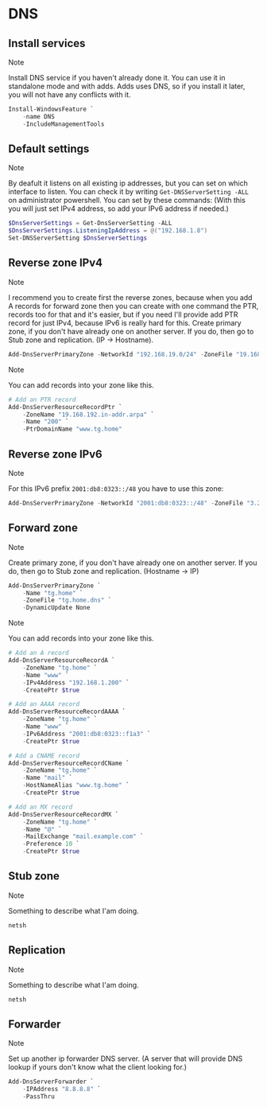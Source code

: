 # DNS

## Install services

> [!NOTE]
> Install DNS service if you haven't already done it. You can use it in standalone mode and with adds. Adds uses DNS, so if you install it later, you will not have any conflicts with it.

```powershell
Install-WindowsFeature `
    -name DNS
    -IncludeManagementTools
```

## Default settings

> [!NOTE]
> By deafult it listens on all existing ip addresses, but you can set on which interface to listen. You can check it by writing `Get-DNSServerSetting -ALL` on administrator powershell. You can set by these commands: (With this you will just set IPv4 address, so add your IPv6 address if needed.)

```powershell
$DnsServerSettings = Get-DnsServerSetting -ALL
$DnsServerSettings.ListeningIpAddress = @("192.168.1.8")
Set-DNSServerSetting $DnsServerSettings
 ```

## Reverse zone IPv4

> [!NOTE]
> I recommend you to create first the reverse zones, because when you add A records for forward zone then you can create with one command the PTR, records too for that and it's easier, but if you need I'll provide add PTR record for just IPv4, because IPv6 is really hard for this. Create primary zone, if you don't have already one on another server. If you do, then go to Stub zone and replication. (IP -> Hostname).

```powershell
Add-DnsServerPrimaryZone -NetworkId "192.168.19.0/24" -ZoneFile "19.168.192.in-addr.arpa.dns"
```

> [!NOTE]
> You can add records into your zone like this.

```powershell
# Add an PTR record
Add-DnsServerResourceRecordPtr `
    -ZoneName "19.168.192.in-addr.arpa" `
    -Name "200" `
    -PtrDomainName "www.tg.home"
```

## Reverse zone IPv6

> [!NOTE]
> For this IPv6 prefix `2001:db8:0323::/48` you have to use this zone:

```powershell
Add-DnsServerPrimaryZone -NetworkId "2001:db8:0323::/48" -ZoneFile "3.2.3.0.8.b.d.0.1.0.0.2.in-addr.arpa.dns"
```

## Forward zone

> [!NOTE]
> Create primary zone, if you don't have already one on another server. If you do, then go to Stub zone and replication. (Hostname -> IP)

```powershell
Add-DnsServerPrimaryZone `
    -Name "tg.home" `
    -ZoneFile "tg.home.dns" `
    -DynamicUpdate None
```

> [!NOTE]
> You can add records into your zone like this.

```powershell
# Add an A record
Add-DnsServerResourceRecordA `
    -ZoneName "tg.home" `
    -Name "www" `
    -IPv4Address "192.168.1.200" `
    -CreatePtr $true

# Add an AAAA record
Add-DnsServerResourceRecordAAAA `
    -ZoneName "tg.home" `
    -Name "www" `
    -IPv6Address "2001:db8:0323::f1a3" `
    -CreatePtr $true

# Add a CNAME record
Add-DnsServerResourceRecordCName `
    -ZoneName "tg.home" `
    -Name "mail" `
    -HostNameAlias "www.tg.home" `
    -CreatePtr $true

# Add an MX record
Add-DnsServerResourceRecordMX `
    -ZoneName "tg.home" `
    -Name "@" `
    -MailExchange "mail.example.com" `
    -Preference 10 `
    -CreatePtr $true
```

## Stub zone

> [!NOTE]
> Something to describe what I'am doing.

```powershell
netsh 
```

## Replication

> [!NOTE]
> Something to describe what I'am doing.

```powershell
netsh 
```

## Forwarder

> [!NOTE]
> Set up another ip forwarder DNS server. (A server that will provide DNS lookup if yours don't know what the client looking for.)

```powershell
Add-DnsServerForwarder `
    -IPAddress "8.8.8.8" `
    -PassThru
```
